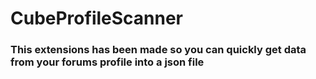 # CubeProfileScanner

### This extensions has been made so you can quickly get data from your forums profile into a json file